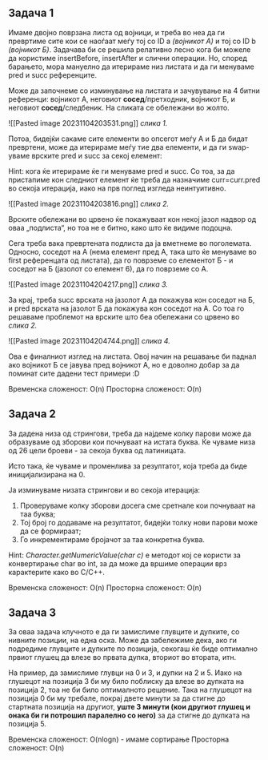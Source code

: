 ## Задача 1
Имаме двојно поврзана листа од војници, и треба во неа да ги превртиме сите кои се наоѓаат меѓу тој со ID a *(војникот А)* и тој со ID b *(војникот Б)*. Задачава би се решила релативно лесно кога би можеле да користиме insertBefore, insertAfter и слични операции. Но, според барањето, мора мануелно да итерираме низ листата и да ги менуваме pred и succ референците. 

Може да започнеме со изминување на листата и зачувување на 4 битни референци: војникот А, неговиот **сосед**/претходник, војникот Б, и неговиот **сосед**/следбеник. На сликата се обележани во жолто.

![[Pasted image 20231104203531.png]]
*слика 1.*

Потоа, бидејќи сакаме сите елементи во опсегот меѓу А и Б да бидат превртени, може да итерираме меѓу тие два елементи, и да ги swap-уваме врските pred и succ за секој елемент:

Hint: кога ќе итерираме ќе ги менуваме pred и succ. Со тоа, за да пристапиме кон следниот елемент ќе треба да назначиме curr=curr.pred во секоја итерација, иако на прв поглед изгледа неинтуитивно. 

![[Pasted image 20231104203816.png]]
*слика 2.*

Врските обележани во црвено ќе покажуваат кон некој јазол надвор од оваа „подлиста“, но тоа не е битно, како што ќе видиме подоцна.

Сега треба вака превртената подлиста да ја вметнеме во поголемата. Односно, соседот на А (нема елемент пред А, така што ќе менуваме во first референцата од листата), да го поврземе со елементот Б - и соседот на Б (јазолот со елемент 6), да го поврземе со А.

![[Pasted image 20231104204217.png]]
*слика 3.*

За крај, треба succ врската на јазoлот A да покажува кон соседот на Б, и pred врската на јазолот Б да покажува кон соседот на А. Со тоа го решаваме проблемот на врските што беа обележани со црвено во *слика 2.*

![[Pasted image 20231104204744.png]]
*слика 4.*

Ова е финалниот изглед на листата. Овој начин на решавање би паднал ако војникот Б се јавува пред војникот А, но е доволно добар за да поминат сите дадени тест примери :D

Временска сложеност: O(n)
Просторна сложеност: O(n)

## Задача 2
За дадена низа од стрингови, треба да најдеме колку парови може да образуваме од зборови кои почнуваат на истата буква. Ќе чуваме низа од 26 цели броеви - за секоја буква од латиницата.

Исто така, ќе чуваме и променлива за резултатот, која треба да биде иницијализирана на 0.

Ја изминуваме низата стрингови и во секоја итерација:
1. Проверуваме колку зборови досега сме сретнале кои почнуваат на таа буква;
2. Тој број го додаваме на резултатот, бидејќи толку нови парови може да се формираат;
3. Го инкрементираме бројачот за таа конкретна буква.

Hint: *Character.getNumericValue(char c)* е методот кој се користи за конвертирање char во int, за да може да вршиме операции врз карактерите како во C/C++.

Временска сложеност: O(n)
Просторна сложеност: O(n)
## Задача 3
За оваа задача клучното е да ги замислиме глувците и дупките, со нивните позиции, на една оска. 
Може да забележиме дека, ако ги подредиме глувците и дупките по позиција, секогаш ќе биде оптимално првиот глушец да влезе во првата дупка, вториот во втората, итн.

На пример, да замислиме глувци на 0 и 3, и дупки на 2 и 5. Иако на глушецот на позиција 3 би му било поблиску да влезе во дупката на позиција 2, тоа не би било оптималното решение. Така на глушецот на позиција 0 би му требале, покрај двете минути за да стигне до стартната позиција на другиот, **уште 3 минути (кои другиот глушец и онака би ги потрошил паралелно со него)** за да стигне до дупката на позиција 5.

Временска сложеност: O(nlogn) - имаме сортирање
Просторна сложеност: O(n)
